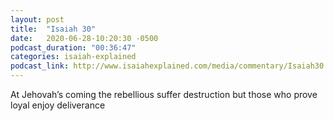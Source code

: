 ```yaml
---
layout: post
title:  "Isaiah 30"
date:   2020-06-28-10:20:30 -0500
podcast_duration: "00:36:47"
categories: isaiah-explained
podcast_link: http://www.isaiahexplained.com/media/commentary/Isaiah30.mp3
---
```

At Jehovah’s coming the rebellious suffer destruction but those who prove loyal enjoy deliverance
